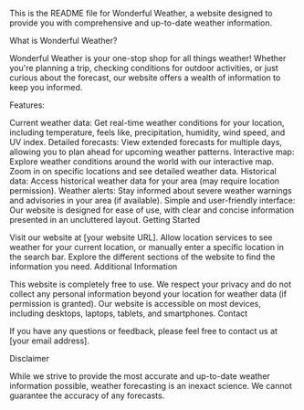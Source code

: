 This is the README file for Wonderful Weather, a website designed to provide you with comprehensive and up-to-date weather information.

What is Wonderful Weather?

Wonderful Weather is your one-stop shop for all things weather! Whether you're planning a trip, checking conditions for outdoor activities, or just curious about the forecast, our website offers a wealth of information to keep you informed.

Features:

Current weather data: Get real-time weather conditions for your location, including temperature, feels like, precipitation, humidity, wind speed, and UV index.
Detailed forecasts: View extended forecasts for multiple days, allowing you to plan ahead for upcoming weather patterns.
Interactive map: Explore weather conditions around the world with our interactive map. Zoom in on specific locations and see detailed weather data.
Historical data: Access historical weather data for your area (may require location permission).
Weather alerts: Stay informed about severe weather warnings and advisories in your area (if available).
Simple and user-friendly interface: Our website is designed for ease of use, with clear and concise information presented in an uncluttered layout.
Getting Started

Visit our website at [your website URL].
Allow location services to see weather for your current location, or manually enter a specific location in the search bar.
Explore the different sections of the website to find the information you need.
Additional Information

This website is completely free to use.
We respect your privacy and do not collect any personal information beyond your location for weather data (if permission is granted).
Our website is accessible on most devices, including desktops, laptops, tablets, and smartphones.
Contact

If you have any questions or feedback, please feel free to contact us at [your email address].

Disclaimer

While we strive to provide the most accurate and up-to-date weather information possible, weather forecasting is an inexact science. We cannot guarantee the accuracy of any forecasts.
